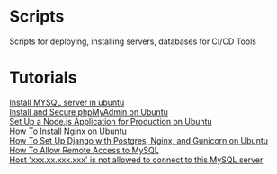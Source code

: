 # Scripts
Scripts for deploying, installing servers, databases  for CI/CD Tools


<h1> Tutorials </h1>
<a href="https://www.digitalocean.com/community/tutorials/how-to-install-mysql-on-ubuntu-18-04">Install MYSQL server in ubuntu</a><br>
<a href="https://www.digitalocean.com/community/tutorials/how-to-install-and-secure-phpmyadmin-on-ubuntu-18-04">Install and Secure phpMyAdmin on Ubuntu</a><br>
<a href="https://www.digitalocean.com/community/tutorials/how-to-set-up-a-node-js-application-for-production-on-ubuntu-16-04">Set Up a Node.js Application for Production on Ubuntu</a><br>
<a href="https://www.digitalocean.com/community/tutorials/how-to-install-nginx-on-ubuntu-16-04">How To Install Nginx on Ubuntu</a><br>
<a href="https://www.digitalocean.com/community/tutorials/how-to-set-up-django-with-postgres-nginx-and-gunicorn-on-ubuntu-14-04">How To Set Up Django with Postgres, Nginx, and Gunicorn on Ubuntu</a><br>
<a href="https://www.digitalocean.com/community/tutorials/how-to-allow-remote-access-to-mysql">How To Allow Remote Access to MySQL</a> <br>
<a href="https://stackoverflow.com/a/1559992/9463686">Host 'xxx.xx.xxx.xxx' is not allowed to connect to this MySQL server </a>
